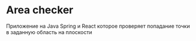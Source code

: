 # Area checker

Приложение на Java Spring и React которое проверяет попадание точки в заданную область на плоскости
